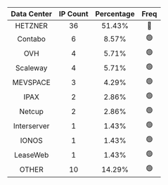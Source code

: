 | Data Center | IP Count | Percentage | Freq |
|:------------:|:--------:|:-----------:|:-----:|
| HETZNER | 36 | 51.43% | 🔴 |
| Contabo | 6 | 8.57% | 🟢 |
| OVH | 4 | 5.71% | 🟢 |
| Scaleway | 4 | 5.71% | 🟢 |
| MEVSPACE | 3 | 4.29% | 🟢 |
| IPAX | 2 | 2.86% | 🟢 |
| Netcup | 2 | 2.86% | 🟢 |
| Interserver | 1 | 1.43% | 🟢 |
| IONOS | 1 | 1.43% | 🟢 |
| LeaseWeb | 1 | 1.43% | 🟢 |
| OTHER | 10 | 14.29% | 🟢 |